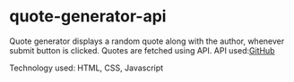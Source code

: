 # quote-generator-api

Quote generator displays a random quote along with the author, whenever submit button is clicked.
Quotes are fetched using API.
API used:[GitHub](https://zenquotes.io/api/quotes)

Technology used: HTML, CSS, Javascript